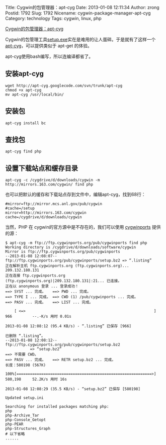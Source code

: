 Title: Cygwin的包管理器：apt-cyg
Date: 2013-01-08 12:11:34
Author: zrong
Postid: 1792
Slug: 1792
Nicename: cygwin-package-manager-apt-cyg
Category: technology
Tags: cygwin, linux, php

[Cygwin的包管理器：apt-cyg](http://zengrong.net/post/1792.htm)

Cygwin的包管理工具[setup.exe](http://cygwin.com/setup.exe)实在是难用的让人蛋碎。于是就有了这样一个[apt-cyg](http://jungels.net/projects/apt-cyg/)，可以提供类似于 apt-get 的体验。

apt-cyg使用bash编写，所以连编译都省了。<!--more-->

## 安装apt-cyg

``` shell
wget http://apt-cyg.googlecode.com/svn/trunk/apt-cyg
chmod +x apt-cyg
mv apt-cyg /usr/local/bin/
```

## 安装包

``` shell
apt-cyg install bc
```

## 查找包

``` shell
apt-cyg find php
```

## 设置下载站点和缓存目录

``` shell
apt-cyg -c /cygdrive/d/downloads/cygwin -m http://mirrors.163.com/cygwin/ find php
```

也可以把默认的缓存和下载站点存到文件中，编辑apt-cyg，找到68行：

``` shell
#mirror=ftp://mirror.mcs.anl.gov/pub/cygwin
#cache=/setup
mirror=http://mirrors.163.com/cygwin
cache=/cygdrive/d/downloads/cygwin
```

当然，PHP 在 cygwin的官方源中是不存在的，我们可以使用 [cygwinports][1] 提供的源：

``` shell
$ apt-cyg -m ftp://ftp.cygwinports.org/pub/cygwinports find php
Working directory is /cygdrive/d/downloads/software/cygwin
Mirror is ftp://ftp.cygwinports.org/pub/cygwinports
--2013-01-08 12:08:07--  ftp://ftp.cygwinports.org/pub/cygwinports/setup.bz2 => “.listing”
正在解析主机 ftp.cygwinports.org (ftp.cygwinports.org)... 209.132.180.131
正在连接 ftp.cygwinports.org (ftp.cygwinports.org)|209.132.180.131|:21... 已连接。
正在以 anonymous 登录 ... 登录成功！
==> SYST ... 完成。   ==> PWD ... 完成。
==> TYPE I ... 完成。 ==> CWD (1) /pub/cygwinports ... 完成。
==> PASV ... 完成。   ==> LIST ... 完成。

    [ <=>                                                         ] 966         --.-K/s 用时 0.01s

2013-01-08 12:08:12 (95.4 KB/s) - “.listing” 已保存 [966]

已删除 “.listing”。
--2013-01-08 12:08:12--  ftp://ftp.cygwinports.org/pub/cygwinports/setup.bz2
           => “setup.bz2”
==> 不需要 CWD。
==> PASV ... 完成。   ==> RETR setup.bz2 ... 完成。
长度：580198 (567K)

100%[============================================================>] 580,198     52.2K/s 用时 16s

2013-01-08 12:08:29 (35.5 KB/s) - “setup.bz2” 已保存 [580198]

Updated setup.ini

Searching for installed packages matching php:
php
php-Archive_Tar
php-Console_Getopt
php-PEAR
php-Structures_Graph
# 以下省略
......
```

[1]: http://cygwinports.org/
